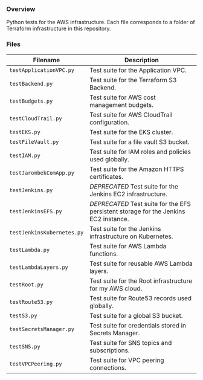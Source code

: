 ### Overview

Python tests for the AWS infrastructure.  Each file corresponds to a folder of Terraform infrastructure in this 
repository.

### Files

| Filename                   | Description                                                                             |
|----------------------------|-----------------------------------------------------------------------------------------|
| `testApplicationVPC.py`    | Test suite for the Application VPC.                                                     |
| `testBackend.py`           | Test suite for the Terraform S3 Backend.                                                |
| `testBudgets.py`           | Test suite for AWS cost management budgets.                                             |
| `testCloudTrail.py`        | Test suite for AWS CloudTrail configuration.                                            |
| `testEKS.py`               | Test suite for the EKS cluster.                                                         |
| `testFileVault.py`         | Test suite for a file vault S3 bucket.                                                  |
| `testIAM.py`               | Test suite for IAM roles and policies used globally.                                    |
| `testJarombekComApp.py`    | Test suite for the Amazon HTTPS certificates.                                           |
| `testJenkins.py`           | *DEPRECATED* Test suite for the Jenkins EC2 infrastructure.                             |
| `testJenkinsEFS.py`        | *DEPRECATED* Test suite for the EFS persistent storage for the Jenkins EC2 instance.    |
| `testJenkinsKubernetes.py` | Test suite for the Jenkins infrastructure on Kubernetes.                                |
| `testLambda.py`            | Test suite for AWS Lambda functions.                                                    |
| `testLambdaLayers.py`      | Test suite for reusable AWS Lambda layers.                                              |
| `testRoot.py`              | Test suite for the Root infrastructure for my AWS cloud.                                |
| `testRoute53.py`           | Test suite for Route53 records used globally.                                           |
| `testS3.py`                | Test suite for a global S3 bucket.                                                      |
| `testSecretsManager.py`    | Test suite for credentials stored in Secrets Manager.                                   |
| `testSNS.py`               | Test suite for SNS topics and subscriptions.                                            |
| `testVPCPeering.py`        | Test suite for VPC peering connections.                                                 |